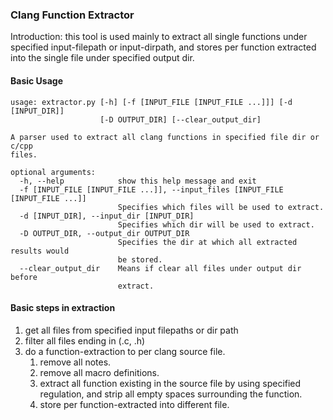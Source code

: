 ### Clang Function Extractor
Introduction: this tool is used mainly to extract all single functions under specified 
input-filepath or input-dirpath, and stores per function extracted into the single file under specified output dir.

#### Basic Usage
```text
usage: extractor.py [-h] [-f [INPUT_FILE [INPUT_FILE ...]]] [-d [INPUT_DIR]]
                    [-D OUTPUT_DIR] [--clear_output_dir]

A parser used to extract all clang functions in specified file dir or c/cpp
files.

optional arguments:
  -h, --help            show this help message and exit
  -f [INPUT_FILE [INPUT_FILE ...]], --input_files [INPUT_FILE [INPUT_FILE ...]]
                        Specifies which files will be used to extract.
  -d [INPUT_DIR], --input_dir [INPUT_DIR]
                        Specifies which dir will be used to extract.
  -D OUTPUT_DIR, --output_dir OUTPUT_DIR
                        Specifies the dir at which all extracted results would
                        be stored.
  --clear_output_dir    Means if clear all files under output dir before
                        extract.
```

#### Basic steps in extraction
1. get all files from specified input filepaths or dir path
2. filter all files ending in (.c, .h)
3. do a function-extraction to per clang source file.
    1. remove all notes.
    2. remove all macro definitions.
    3. extract all function existing in the source file by using specified regulation, 
        and strip all empty spaces surrounding the function.
    4. store per function-extracted into different file.
